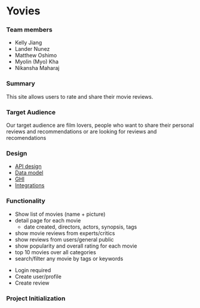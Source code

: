 # Yovies


### Team members 
- Kelly Jiang
- Lander Nunez
- Matthew Oshimo
- Myolin (Myo) Kha
- Nikansha Maharaj


### Summary
This site allows users to rate and share their movie reviews. 


### Target Audience
Our target audience are film lovers, people who want to share their personal reviews and recommendations or are looking for reviews and recomendations


### Design
* [API design](docs/apis.md)
* [Data model](docs/data-model.md)
* [GHI](docs/ghi.md)
* [Integrations](docs/integrations.md)


### Functionality
- Show list of movies (name + picture)
- detail page for each movie 
    * date created, directors, actors, synopsis, tags
- show movie reviews from experts/critics
- show reviews from users/general public 
- show popularity and overall rating for each movie 
- top 10 movies over all categories 
- search/filter any movie by tags or keywords 

*  Login required
* Create user/profile
* Create review


### Project Initialization
